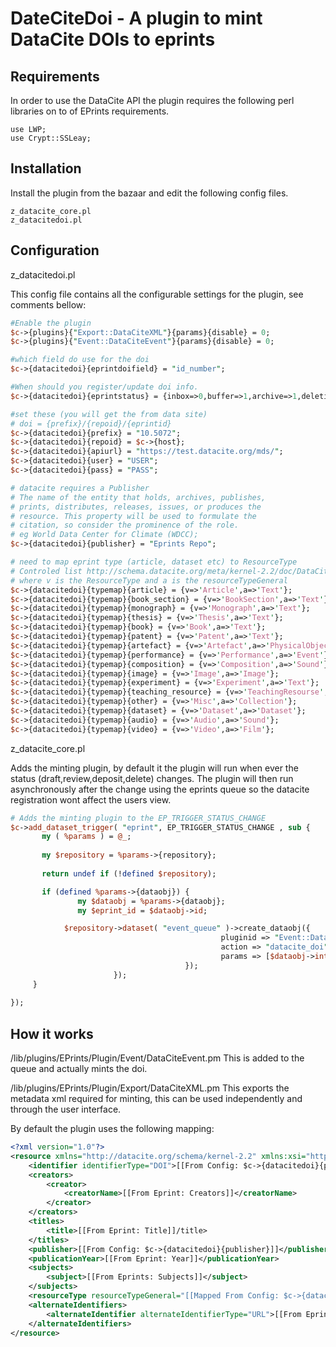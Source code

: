 DateCiteDoi - A plugin to mint DataCite DOIs to eprints
========================================================

Requirements
-------------

In order to use the DataCite API the plugin requires the following perl libraries on to of EPrints requirements.

```
use LWP;
use Crypt::SSLeay;
```

Installation
-------------

Install the plugin from the bazaar and edit the following config files.

```
z_datacite_core.pl
z_datacitedoi.pl
```

Configuration 
-------------

z_datacitedoi.pl

This config file contains all the configurable settings for the plugin, see comments bellow:

```perl
#Enable the plugin
$c->{plugins}{"Export::DataCiteXML"}{params}{disable} = 0;
$c->{plugins}{"Event::DataCiteEvent"}{params}{disable} = 0;

#which field do use for the doi
$c->{datacitedoi}{eprintdoifield} = "id_number";

#When should you register/update doi info.
$c->{datacitedoi}{eprintstatus} = {inbox=>0,buffer=>1,archive=>1,deletion=>0};

#set these (you will get the from data site)
# doi = {prefix}/{repoid}/{eprintid}
$c->{datacitedoi}{prefix} = "10.5072";
$c->{datacitedoi}{repoid} = $c->{host};
$c->{datacitedoi}{apiurl} = "https://test.datacite.org/mds/";
$c->{datacitedoi}{user} = "USER";
$c->{datacitedoi}{pass} = "PASS";

# datacite requires a Publisher 
# The name of the entity that holds, archives, publishes, 
# prints, distributes, releases, issues, or produces the 
# resource. This property will be used to formulate the 
# citation, so consider the prominence of the role.
# eg World Data Center for Climate (WDCC);   
$c->{datacitedoi}{publisher} = "Eprints Repo";

# need to map eprint type (article, dataset etc) to ResourceType
# Controled list http://schema.datacite.org/meta/kernel-2.2/doc/DataCite-MetadataKernel_v2.2.pdf
# where v is the ResourceType and a is the resourceTypeGeneral
$c->{datacitedoi}{typemap}{article} = {v=>'Article',a=>'Text'};
$c->{datacitedoi}{typemap}{book_section} = {v=>'BookSection',a=>'Text'};
$c->{datacitedoi}{typemap}{monograph} = {v=>'Monograph',a=>'Text'};
$c->{datacitedoi}{typemap}{thesis} = {v=>'Thesis',a=>'Text'};
$c->{datacitedoi}{typemap}{book} = {v=>'Book',a=>'Text'};
$c->{datacitedoi}{typemap}{patent} = {v=>'Patent',a=>'Text'};
$c->{datacitedoi}{typemap}{artefact} = {v=>'Artefact',a=>'PhysicalObject'};
$c->{datacitedoi}{typemap}{performance} = {v=>'Performance',a=>'Event'};
$c->{datacitedoi}{typemap}{composition} = {v=>'Composition',a=>'Sound'};
$c->{datacitedoi}{typemap}{image} = {v=>'Image',a=>'Image'};
$c->{datacitedoi}{typemap}{experiment} = {v=>'Experiment',a=>'Text'};
$c->{datacitedoi}{typemap}{teaching_resource} = {v=>'TeachingResourse',a=>'InteractiveResource'};
$c->{datacitedoi}{typemap}{other} = {v=>'Misc',a=>'Collection'};
$c->{datacitedoi}{typemap}{dataset} = {v=>'Dataset',a=>'Dataset'};
$c->{datacitedoi}{typemap}{audio} = {v=>'Audio',a=>'Sound'};
$c->{datacitedoi}{typemap}{video} = {v=>'Video',a=>'Film'};
```

z_datacite_core.pl

Adds the minting plugin, by default it the plugin will run when ever the status (draft,review,deposit,delete) changes.
The plugin will then run asynchronously after the change using the eprints queue so the datacite registration wont affect the users view.

```perl
# Adds the minting plugin to the EP_TRIGGER_STATUS_CHANGE
$c->add_dataset_trigger( "eprint", EP_TRIGGER_STATUS_CHANGE , sub {
       my ( %params ) = @_;
 
       my $repository = %params->{repository};
 
       return undef if (!defined $repository);

       if (defined %params->{dataobj}) {
               my $dataobj = %params->{dataobj};
               my $eprint_id = $dataobj->id;

			$repository->dataset( "event_queue" )->create_dataobj({
						                       pluginid => "Event::DataCiteEvent",
						                       action => "datacite_doi",
						                       params => [$dataobj->internal_uri],
						               });
		               });
     }
 
});
```
How it works
-------------

/lib/plugins/EPrints/Plugin/Event/DataCiteEvent.pm
This is added to the queue and actually mints the doi.

/lib/plugins/EPrints/Plugin/Export/DataCiteXML.pm
This exports the metadata xml required for minting, this can be used independently and through the user interface. 

By default the plugin uses the following mapping:
```xml
<?xml version="1.0"?>
<resource xmlns="http://datacite.org/schema/kernel-2.2" xmlns:xsi="http://www.w3.org/2001/XMLSchema-instance" xsi:schemaLocation="http://datacite.org/schema/kernel-2.2 http://schema.datacite.org/meta/kernel-2.2/metadata.xsd">
	<identifier identifierType="DOI">[[From Config: $c->{datacitedoi}{prefix}/$c->{datacitedoi}{repoid]]/{{Eprintid}}</identifier>
	<creators>
		<creator>
			<creatorName>[[From Eprint: Creators]]</creatorName>
		</creator>
	</creators>
	<titles>
		<title>[[From Eprint: Title]]/title>
	</titles>
	<publisher>[[From Config: $c->{datacitedoi}{publisher}]]</publisher>
	<publicationYear>[[From Eprint: Year]]</publicationYear>
	<subjects>
		<subject>[[From Eprints: Subjects]]</subject>
	</subjects>
	<resourceType resourceTypeGeneral="[[Mapped From Config: $c->{datacitedoi}{typemap}]]">[[Mapped From Config: $c->{datacitedoi}{typemap}]]</resourceType>
	<alternateIdentifiers>
		<alternateIdentifier alternateIdentifierType="URL">[[From Eprints: Subjects]]</alternateIdentifier>
	</alternateIdentifiers>
</resource>
```

